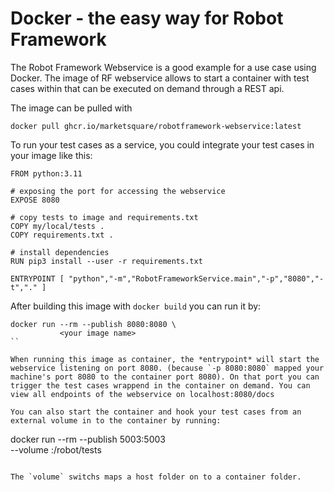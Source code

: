 # Docker - the easy way for Robot Framework
The Robot Framework Webservice is a good example for a use case using Docker. The image of RF webservice allows to start a container with test cases within that can be executed on demand through a REST api. 

The image can be pulled with 

```
docker pull ghcr.io/marketsquare/robotframework-webservice:latest
```

To run your test cases as a service, you could integrate your test cases in your image like this:

```
FROM python:3.11

# exposing the port for accessing the webservice
EXPOSE 8080

# copy tests to image and requirements.txt
COPY my/local/tests .
COPY requirements.txt .

# install dependencies
RUN pip3 install --user -r requirements.txt

ENTRYPOINT [ "python","-m","RobotFrameworkService.main","-p","8080","-t","." ]
```

After building this image with `docker build` you can run it by:

```
docker run --rm --publish 8080:8080 \
           <your image name>
``

When running this image as container, the *entrypoint* will start the webservice listening on port 8080. (because `-p 8080:8080` mapped your machine's port 8080 to the container port 8080). On that port you can trigger the test cases wrappend in the container on demand. You can view all endpoints of the webservice on localhost:8080/docs

You can also start the container and hook your test cases from an external volume in to the container by running:

```
docker run --rm --publish 5003:5003 \
           --volume <host directory of test cases>:/robot/tests \
           <your image>
```

The `volume` switchs maps a host folder on to a container folder.
